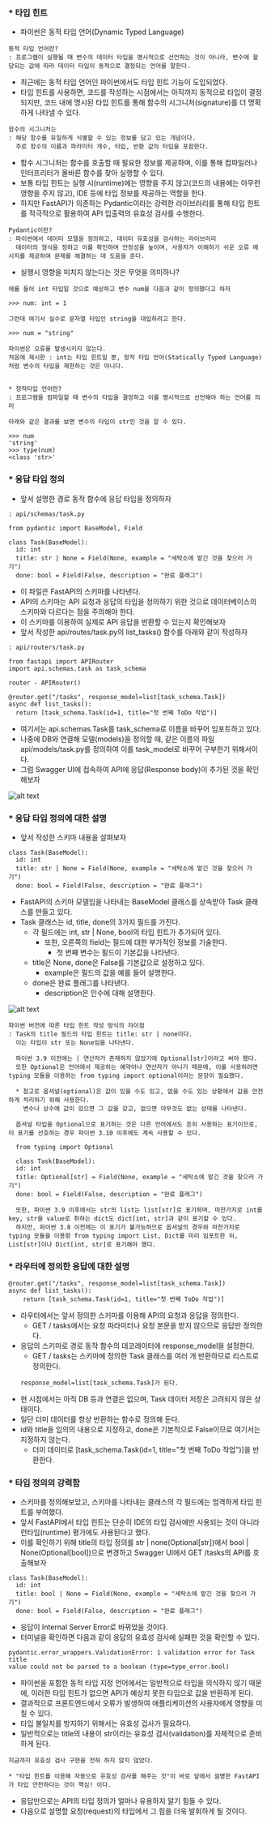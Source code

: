 ### * 타입 힌트
- 파이썬은 동적 타입 언어(Dynamic Typed Language)
```
동적 타입 언어란?
: 프로그램이 실행될 때 변수의 데이터 타입을 명시적으로 선언하는 것이 아니라, 변수에 할당되는 값에 따라 데이터 타입이 동적으로 결정되는 언어를 말한다.
```
- 최근에는 동적 타입 언어인 파이썬에서도 타입 힌트 기능이 도입되었다.
- 타입 힌트를 사용하면, 코드를 작성하는 시점에서는 아직까지 동적으로 타입이 결정되지만, 코드 내에 명시된 타입 힌트를 통해 함수의 시그니처(signature)를 더 명확하게 나타낼 수 있다.
```
함수의 시그니처는
: 해당 함수를 유일하게 식별할 수 있는 정보를 담고 있는 개념이다.
  주로 함수의 이름과 파라미터 개수, 타입, 반환 값의 타입을 포함한다.
```
- 함수 시그니처는 함수를 호출할 때 필요한 정보를 제공하며, 이를 통해 컴파일러나 인터프리터가 올바른 함수를 찾아 실행할 수 있다.
- 보통 타입 힌트는 실행 시(runtime)에는 영향을 주지 않고(코드의 내용에는 아무런 영향을 주지 않고), IDE 등에 타입 정보를 제공하는 역할을 한다.
- 하지만 FastAPI가 의존하는 Pydantic이라는 강력한 라이브러리를 통해 타입 힌트를 적극적으로 활용하여 API 입출력의 유효성 검사를 수행한다.
```
Pydantic이란?
: 파이썬에서 데이터 모델을 정의하고, 데이터 유효성을 검사하는 라이브러리
  데이터의 형식을 정하고 이를 확인하여 안정성을 높이며, 사용자가 이해하기 쉬운 오류 메시지를 제공하여 문제를 해결하는 데 도움을 준다.
```
- 실행시 영향을 미치지 않는다는 것은 무엇을 의미하나?
```
에를 들어 int 타입일 것으로 예상하고 변수 num을 다음과 같이 정의했다고 하자

>>> num: int = 1

그런데 여기서 실수로 문자열 타입인 string을 대입하려고 한다.

>>> num = "string"

파이썬은 오류를 발생시키지 않는다.
처음에 제시한 : int는 타입 힌트일 뿐, 정적 타입 언어(Statically Typed Language)처럼 변수의 타입을 제한하는 것은 아니다.


* 정적타입 언어란?
: 프로그램을 컴파일할 때 변수의 타입을 결정하고 이를 명시적으로 선언해야 하는 언어를 의미

아래와 같은 결과를 보면 변수의 타입이 str인 것을 알 수 있다.

>>> num
'string'
>>> type(num)
<class 'str>'
```

### * 응답 타입 정의
- 앞서 설명한 경로 동작 함수에 응답 타입을 정의하자
```
: api/schemas/task.py

from pydantic import BaseModel, Field

class Task(BaseModel):
  id: int
  title: str | None = Field(None, example = "세탁소에 맡긴 것을 찾으러 가기")
  done: bool = Field(False, description = "완료 플래그")
```
- 이 파일은 FastAPI의 스키마를 나타낸다.
- API의 스키마는 API 요청과 응답의 타입을 정의하기 위한 것으로 데이터베이스의 스키마와 다르다는 점을 주의해야 한다.
- 이 스키마를 이용하여 실제로 API 응답을 반환할 수 있는지 확인해보자
- 앞서 작성한 api/routes/task.py의 list_tasks() 함수를 아래와 같이 작성하자
```
: api/routers/task.py

from fastapi import APIRouter
import api.schemas.task as task_schema

router - APIRouter()

@router.get("/tasks", response_model=list[task_schema.Task])
async def list_tasks():
  return [task_schema.Task(id=1, title="첫 번째 ToDo 작업")]
```
- 여기서는 api.schemas.Task를 task_schema로 이름을 바꾸어 임포트하고 있다.
- 나중에 DB와 연결해 모델(models)을 정의할 때, 같은 이름의 파일 api/models/task.py를 정의하여 이를 task_model로 바꾸어 구부한기 위해서이다.
- 그럼 Swagger UI에 접속하여 API에 응답(Response body)이 추가된 것을 확인해보자

![alt text](image-8.png)

### * 응답 타입 정의에 대한 설명
- 앞서 작성한 스키마 내용을 살펴보자
```
class Task(BaseModel):
  id: int
  title: str | None = Field(None, example = "세탁소에 맡긴 것을 찾으러 가기")
  done: bool = Field(False, description = "완료 플래그")
```
- FastAPI의 스키마 모델임을 나타내는 BaseModel 클래스를 상속받아 Task 클래스를 만들고 있다.
- Task 클래스는 id, title, done의 3가지 필드를 가진다.
  - 각 필드에는 int, str | None, bool의 타입 힌트가 추가되어 있다.
    - 또한, 오른쪽의 field는 필드에 대한 부가적인 정보를 기술한다.
      - 첫 번째 변수는 필드이 기본값을 나타낸다.
  - title은 None, done은 False를 기본값으로 설정하고 있다.
    - example은 필드의 값을 예를 들어 설명한다.
  - done은 완료 플래그를 나타낸다.
    - description은 인수에 대해 설명한다.

![alt text](image-9.png)
```
파이썬 버전에 따른 타입 힌트 작성 방식의 차이점
: Task의 title 필드의 타입 힌트는 title: str | none이다.
  이는 타입이 str 또는 None임을 나타낸다.

  파이썬 3.9 이전에는 | 연산자가 존재하지 않았기에 Optional[str]이라고 써야 했다.
  또한 Optional은 언어에서 제공하는 예약어나 연산자가 아니기 때문에, 이를 사용하려면 typing 모듈을 이용하는 from typing import optional이라는 문장이 필요했다.
  
  * 참고로 옵셔널(optional)은 값이 있을 수도 있고, 없을 수도 있는 상황에서 값을 안전하게 처리하기 위해 사용한다.
    변수나 상수에 값이 있으면 그 값을 갖고, 없으면 아무것도 없는 상태를 나타낸다.
  
  옵셔널 타입을 Optional으로 표기하는 것은 다른 언어에서도 흔히 사용하는 표기이므로, 이 표기를 선호하는 경우 파이썬 3.10 이후에도 계속 사용할 수 있다.

  from typing import Optional

  class Task(BaseModel):
  id: int
  title: Optional[str] = Field(None, example = "세탁소에 맡긴 것을 찾으러 가기")
  done: bool = Field(False, description = "완료 플래그")

  또한, 파이썬 3.9 이후에서는 str의 list는 list[str]로 표기하며, 마찬가지로 int를 key, str을 value로 취하는 dict도 dict[int, str]과 같이 표기할 수 있다.
  하지만, 파이썬 3.8 이전에는 이 표기가 불가능하므로 옵셔널의 경우와 마찬가지로 typing 모듈을 이용항 from typing import List, Dict를 미리 임포트한 뒤, List[str]이나 Dict[int, str]로 표기해야 했다.
```

### * 라우터에 정의한 응답에 대한 설명
```
@router.get("/tasks", response_model=list[task_schema.Task])
async def list_tasks():
    return [task_schema.Task(id=1, title="첫 번째 ToDo 작업")]
```
- 라우터에서는 앞서 정의한 스키마를 이용해 API의 요청과 응답을 정의한다.
  - GET / tasks에서는 요청 파라미터나 요청 본문을 받지 않으므로 응답만 정의한다.
- 응답의 스키마로 경로 동작 함수의 데코레이터에 response_model을 설정한다.
  - GET / tasks는 스키마에 정의한 Task 클래스를 여러 개 반환하므로 리스트로 정의한다.
  ```
  response_model=list[task_schema.Task]가 된다.
  ```
- 현 시점에서는 아직 DB 등과 연결은 없으며, Task 데이터 저장은 고려되지 않은 상태이다.
- 일단 더미 데이터를 항상 반환하는 함수로 정의해 둔다.
- id와 title을 임의의 내용으로 지정하고, done은 기본적으로 False이므로 여기서는 지정하지 않는다.
  - 더미 데이터로 [task_schema.Task(id=1, title="첫 번째 ToDo 작업")]을 반환한다.

### * 타입 정의의 강력함
- 스키마를 정의해보았고, 스키마를 나타내는 클래스의 각 필드에는 엄격하게 타입 힌트를 부여했다.
- 앞서 FastAPI에서 타입 힌트는 단순히 IDE의 타입 검사에만 사용되는 것이 아니라 런타임(runtime) 평가에도 사용된다고 했다.
- 이를 확인하기 위해 title의 타입 정의를 str | none(Optional[str])에서 bool | None(Optional[bool])으로 변경하고 Swagger UI에서 GET /tasks의 API를 호출해보자
```
class Task(BaseModel):
  id: int
  title: bool | None = Field(None, example = "세탁소에 맡긴 것을 찾으러 가기")
  done: bool = Field(False, description = "완료 플래그")
```
- 응답이 Internal Server Error로 바뀌었을 것이다.
- 터미널을 확인하면 다음과 같이 응답의 유효성 검사에 실패한 것을 확인할 수 있다.
```
pydantic.error_wrappers.ValidationError: 1 validation error for Task
title
value could not be parsed to a boolean (type=type_error.bool)
```
- 파이썬을 포함한 동적 타입 지정 언어에서는 일반적으로 타입을 의식하지 않기 때문에, 이러한 타입 힌트가 없으면 API가 예상치 못한 타입으로 값을 반환하게 된다.
- 결과적으로 프론트엔드에서 오류가 발생하여 애플리케이션의 사용자에게 영향을 미칠 수 있다.
- 타입 불일치를 방지하기 위해서는 유효성 겁사가 필요하다.
- 일반적으로는 title의 내용이 str이라는 유효성 검사(validation)를 자체적으로 준비하게 된다.
```
지금까지 유효성 검사 구현을 전혀 하지 않지 않았다.

* "타입 힌트를 이용해 자동으로 유효성 검사를 해주는 것"이 바로 앞에서 설명한 FastAPI가 타입 안전하다는 것이 핵심! 이다.
```
- 응답만으로는 API의 타입 정의가 얼마나 유용하지 알기 힘들 수 있다.
- 다음으로 설명할 요청(request)의 타입에서 그 힘을 더욱 발휘하게 될 것이다.